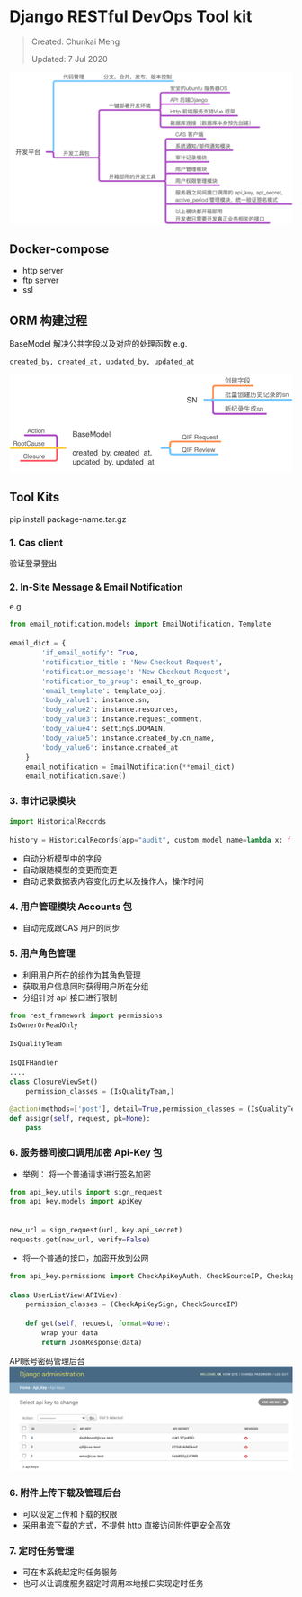 # Django RESTful DevOps Tool kit

> Created: Chunkai Meng
>
> Updated: 7 Jul 2020



![开发平台](media/开发平台.png)

## Docker-compose

- http server
- ftp server
- ssl


## ORM 构建过程

BaseModel 解决公共字段以及对应的处理函数
e.g.

```python
created_by, created_at, updated_by, updated_at
```

![ORM](media/ORM.png)

## Tool Kits

pip install package-name.tar.gz

### 1.  Cas client
验证登录登出

### 2. In-Site Message & Email Notification

e.g.
```python
from email_notification.models import EmailNotification, Template

email_dict = {
        'if_email_notify': True,
        'notification_title': 'New Checkout Request',
        'notification_message': 'New Checkout Request',
        'notification_to_group': email_to_group,
        'email_template': template_obj,
        'body_value1': instance.sn,
        'body_value2': instance.resources,
        'body_value3': instance.request_comment,
        'body_value4': settings.DOMAIN,
        'body_value5': instance.created_by.cn_name,
        'body_value6': instance.created_at
    }
    email_notification = EmailNotification(**email_dict)
    email_notification.save()
```

### 3. 审计记录模块

```python
import HistoricalRecords

history = HistoricalRecords(app="audit", custom_model_name=lambda x: f'Inventory{x}')
```

- 自动分析模型中的字段
- 自动跟随模型的变更而变更
- 自动记录数据表内容变化历史以及操作人，操作时间

### 4. 用户管理模块 Accounts 包
- 自动完成跟CAS 用户的同步

### 5. 用户角色管理
- 利用用户所在的组作为其角色管理
- 获取用户信息同时获得用户所在分组
- 分组针对 api 接口进行限制
```python
from rest_framework import permissions
IsOwnerOrReadOnly

IsQualityTeam

IsQIFHandler
....
class ClosureViewSet()
    permission_classes = (IsQualityTeam,)
```

```python
@action(methods=['post'], detail=True,permission_classes = (IsQualityTeam,))
def assign(self, request, pk=None):
    pass
```


### 6. 服务器间接口调用加密 Api-Key 包
- 举例： 将一个普通请求进行签名加密
```python
from api_key.utils import sign_request
from api_key.models import ApiKey


new_url = sign_request(url, key.api_secret)
requests.get(new_url, verify=False)

```

- 将一个普通的接口，加密开放到公网
```python
from api_key.permissions import CheckApiKeyAuth, CheckSourceIP, CheckApiKeySign

class UserListView(APIView):
    permission_classes = (CheckApiKeySign, CheckSourceIP)

    def get(self, request, format=None):
        wrap your data
        return JsonResponse(data)
```

API账号密码管理后台
![image-20200707125659726](media/image-20200707125659726.png)

### 6. 附件上传下载及管理后台
- 可以设定上传和下载的权限
- 采用串流下载的方式，不提供 http 直接访问附件更安全高效

### 7. 定时任务管理

- 可在本系统起定时任务服务
- 也可以让调度服务器定时调用本地接口实现定时任务